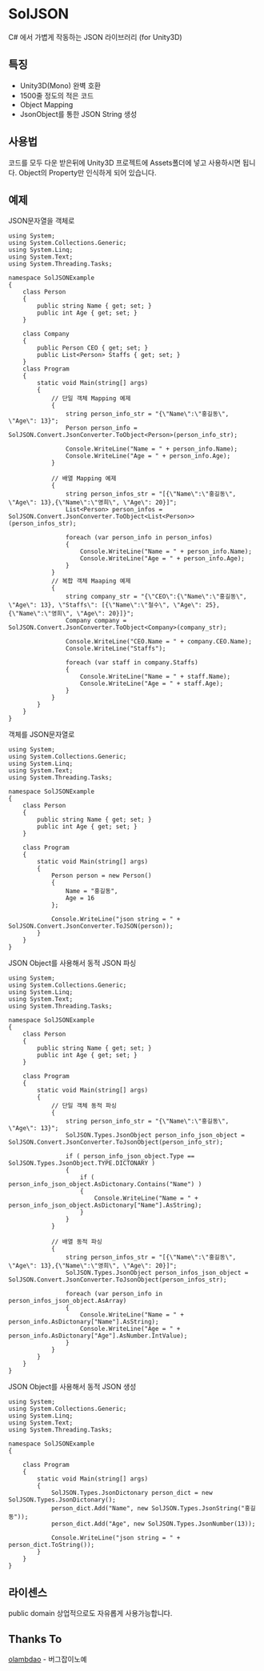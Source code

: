 SolJSON
==========

C# 에서 가볍게 작동하는 JSON 라이브러리 (for Unity3D)


특징
----------

* Unity3D(Mono) 완벽 호환
* 1500줄 정도의 적은 코드
* Object Mapping
* JsonObject를 통한 JSON String 생성

사용법
----------

코드를 모두 다운 받은뒤에 Unity3D 프로젝트에 Assets폴더에 넣고 사용하시면 됩니다.
Object의 Property만 인식하게 되어 있습니다.


예제
----------

JSON문자열을 객체로

	using System;
	using System.Collections.Generic;
	using System.Linq;
	using System.Text;
	using System.Threading.Tasks;

	namespace SolJSONExample
	{
		class Person
		{
			public string Name { get; set; }
			public int Age { get; set; }
		}

		class Company
		{
			public Person CEO { get; set; }
			public List<Person> Staffs { get; set; }
		}
		class Program
		{
			static void Main(string[] args)
			{
				// 단일 객체 Mapping 예제
				{
					string person_info_str = "{\"Name\":\"홍길동\", \"Age\": 13}";
					Person person_info = SolJSON.Convert.JsonConverter.ToObject<Person>(person_info_str);

					Console.WriteLine("Name = " + person_info.Name);
					Console.WriteLine("Age = " + person_info.Age);
				}

				// 배열 Mapping 예제
				{
					string person_infos_str = "[{\"Name\":\"홍길동\", \"Age\": 13},{\"Name\":\"영희\", \"Age\": 20}]";
					List<Person> person_infos = SolJSON.Convert.JsonConverter.ToObject<List<Person>>(person_infos_str);

					foreach (var person_info in person_infos)
					{
						Console.WriteLine("Name = " + person_info.Name);
						Console.WriteLine("Age = " + person_info.Age);
					}
				}
				// 복합 객체 Maaping 예제
				{
					string company_str = "{\"CEO\":{\"Name\":\"홍길동\", \"Age\": 13}, \"Staffs\": [{\"Name\":\"철수\", \"Age\": 25}, {\"Name\":\"영희\", \"Age\": 20}]}";
					Company company = SolJSON.Convert.JsonConverter.ToObject<Company>(company_str);

					Console.WriteLine("CEO.Name = " + company.CEO.Name);
					Console.WriteLine("Staffs");

					foreach (var staff in company.Staffs)
					{
						Console.WriteLine("Name = " + staff.Name);
						Console.WriteLine("Age = " + staff.Age);
					}
				}
			}
		}
	}


객체를 JSON문자열로

	using System;
	using System.Collections.Generic;
	using System.Linq;
	using System.Text;
	using System.Threading.Tasks;

	namespace SolJSONExample
	{
		class Person
		{
			public string Name { get; set; }
			public int Age { get; set; }
		}

		class Program
		{
			static void Main(string[] args)
			{
				Person person = new Person()
				{
					Name = "홍길동",
					Age = 16
				};

				Console.WriteLine("json string = " + SolJSON.Convert.JsonConverter.ToJSON(person));
			}
		}
	}


JSON Object를 사용해서 동적 JSON 파싱

	using System;
	using System.Collections.Generic;
	using System.Linq;
	using System.Text;
	using System.Threading.Tasks;
	
	namespace SolJSONExample
	{
	    class Person
	    {
	        public string Name { get; set; }
	        public int Age { get; set; }
	    }
	
	    class Program
	    {
	        static void Main(string[] args)
	        {
	            // 단일 객체 동적 파싱
	            {
	                string person_info_str = "{\"Name\":\"홍길동\", \"Age\": 13}";
	                SolJSON.Types.JsonObject person_info_json_object = SolJSON.Convert.JsonConverter.ToJsonObject(person_info_str);
	                
	                if ( person_info_json_object.Type == SolJSON.Types.JsonObject.TYPE.DICTONARY )
	                {
	                    if ( person_info_json_object.AsDictonary.Contains("Name") )
	                    {
	                        Console.WriteLine("Name = " + person_info_json_object.AsDictonary["Name"].AsString);
	                    }
	                }
	            }
	
	            // 배열 동적 파싱
	            {
	                string person_infos_str = "[{\"Name\":\"홍길동\", \"Age\": 13},{\"Name\":\"영희\", \"Age\": 20}]";
	                SolJSON.Types.JsonObject person_infos_json_object = SolJSON.Convert.JsonConverter.ToJsonObject(person_infos_str);
	                
	                foreach (var person_info in person_infos_json_object.AsArray)
	                {
	                    Console.WriteLine("Name = " + person_info.AsDictonary["Name"].AsString);
	                    Console.WriteLine("Age = " + person_info.AsDictonary["Age"].AsNumber.IntValue);
	                }
	            }
	        }
	    }
	}

JSON Object를 사용해서 동적 JSON 생성

	using System;
	using System.Collections.Generic;
	using System.Linq;
	using System.Text;
	using System.Threading.Tasks;

	namespace SolJSONExample
	{

		class Program
		{
			static void Main(string[] args)
			{
				SolJSON.Types.JsonDictonary person_dict = new SolJSON.Types.JsonDictonary();
				person_dict.Add("Name", new SolJSON.Types.JsonString("홍길동"));
				person_dict.Add("Age", new SolJSON.Types.JsonNumber(13));

				Console.WriteLine("json string = " + person_dict.ToString());
			}
		}
	}

라이센스
----------

public domain
상업적으로도 자유롭게 사용가능합니다.

Thanks To
----------

[olambdao](https://www.facebook.com/olambdao) - 버그잡이노예
